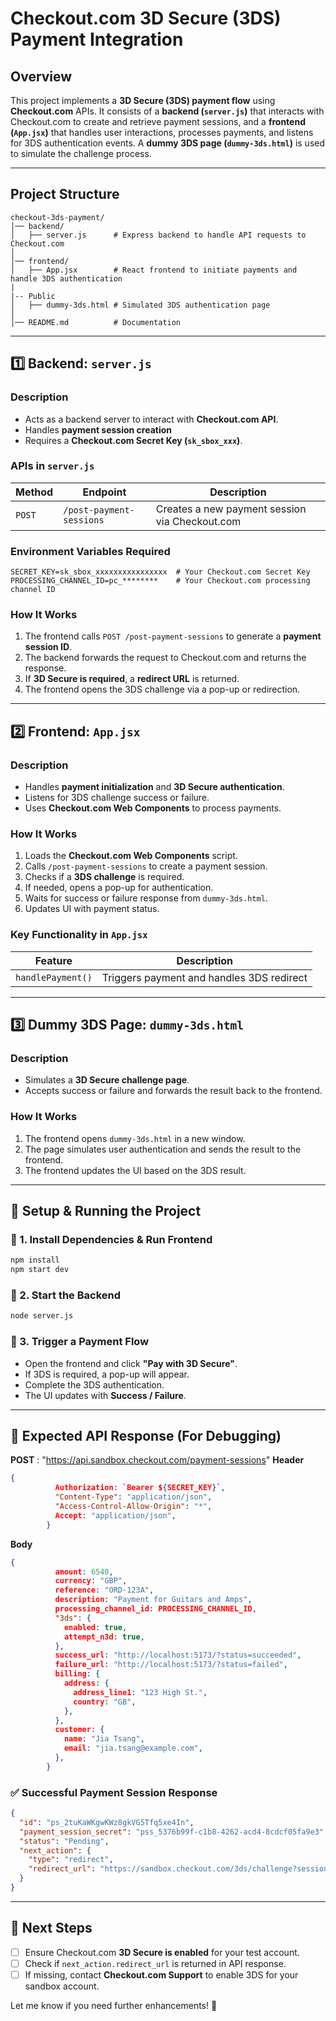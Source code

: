 # Checkout.com 3D Secure (3DS) Payment Integration

## Overview
This project implements a **3D Secure (3DS) payment flow** using **Checkout.com** APIs. It consists of a **backend (`server.js`)** that interacts with Checkout.com to create and retrieve payment sessions, and a **frontend (`App.jsx`)** that handles user interactions, processes payments, and listens for 3DS authentication events. A **dummy 3DS page (`dummy-3ds.html`)** is used to simulate the challenge process.

---

## Project Structure

```
checkout-3ds-payment/
│── backend/
│   ├── server.js      # Express backend to handle API requests to Checkout.com
│
│── frontend/
│   ├── App.jsx        # React frontend to initiate payments and handle 3DS authentication
|
|-- Public
│   ├── dummy-3ds.html # Simulated 3DS authentication page
│
│── README.md          # Documentation
```

---

## **1️⃣ Backend: `server.js`**
### **Description**
- Acts as a backend server to interact with **Checkout.com API**.
- Handles **payment session creation**
- Requires a **Checkout.com Secret Key (`sk_sbox_xxx`)**.

### **APIs in `server.js`**
| Method | Endpoint | Description |
|--------|---------|-------------|
| `POST` | `/post-payment-sessions` | Creates a new payment session via Checkout.com |

### **Environment Variables Required**
```env
SECRET_KEY=sk_sbox_xxxxxxxxxxxxxxxx  # Your Checkout.com Secret Key
PROCESSING_CHANNEL_ID=pc_********    # Your Checkout.com processing channel ID
```

### **How It Works**
1. The frontend calls `POST /post-payment-sessions` to generate a **payment session ID**.
2. The backend forwards the request to Checkout.com and returns the response.
3. If **3D Secure is required**, a **redirect URL** is returned.
4. The frontend opens the 3DS challenge via a pop-up or redirection.

---

## **2️⃣ Frontend: `App.jsx`**
### **Description**
- Handles **payment initialization** and **3D Secure authentication**.
- Listens for 3DS challenge success or failure.
- Uses **Checkout.com Web Components** to process payments.

### **How It Works**
1. Loads the **Checkout.com Web Components** script.
2. Calls `/post-payment-sessions` to create a payment session.
3. Checks if a **3DS challenge** is required.
4. If needed, opens a pop-up for authentication.
5. Waits for success or failure response from `dummy-3ds.html`.
6. Updates UI with payment status.

### **Key Functionality in `App.jsx`**
| Feature | Description |
|---------|-------------|
| `handlePayment()` | Triggers payment and handles 3DS redirect |

---

## **3️⃣ Dummy 3DS Page: `dummy-3ds.html`**
### **Description**
- Simulates a **3D Secure challenge page**.
- Accepts success or failure and forwards the result back to the frontend.

### **How It Works**
1. The frontend opens `dummy-3ds.html` in a new window.
2. The page simulates user authentication and sends the result to the frontend.
3. The frontend updates the UI based on the 3DS result.

---

## **🔧 Setup & Running the Project**

### **📌 1. Install Dependencies & Run Frontend**
```sh
npm install
npm start dev
```

### **📌 2. Start the Backend**
```sh
node server.js
```

### **📌 3. Trigger a Payment Flow**
- Open the frontend and click **"Pay with 3D Secure"**.
- If 3DS is required, a pop-up will appear.
- Complete the 3DS authentication.
- The UI updates with **Success / Failure**.

---

## **📌 Expected API Response (For Debugging)**

**POST** :  "https://api.sandbox.checkout.com/payment-sessions"
**Header** 
```json
{
          Authorization: `Bearer ${SECRET_KEY}`,
          "Content-Type": "application/json",
          "Access-Control-Allow-Origin": "*",
          Accept: "application/json",
        }
```

**Body** 
```json
{
          amount: 6540,
          currency: "GBP",
          reference: "ORD-123A",
          description: "Payment for Guitars and Amps",
          processing_channel_id: PROCESSING_CHANNEL_ID,
          "3ds": {
            enabled: true,
            attempt_n3d: true,
          },
          success_url: "http://localhost:5173/?status=succeeded",
          failure_url: "http://localhost:5173/?status=failed",
          billing: {
            address: {
              address_line1: "123 High St.",
              country: "GB",
            },
          },
          customer: {
            name: "Jia Tsang",
            email: "jia.tsang@example.com",
          },
        }
```
### **✅ Successful Payment Session Response**
```json
{
  "id": "ps_2tuKaWKgwKWz8gkVG5Tfq5xe4In",
  "payment_session_secret": "pss_5376b99f-c1b8-4262-acd4-8cdcf05fa9e3",
  "status": "Pending",
  "next_action": {
    "type": "redirect",
    "redirect_url": "https://sandbox.checkout.com/3ds/challenge?session_id=ps_2tuKaWKgwKWz8gkVG5Tfq5xe4In"
  }
}
```

---

## **🎯 Next Steps**
- [ ] Ensure Checkout.com **3D Secure is enabled** for your test account.
- [ ] Check if `next_action.redirect_url` is returned in API response.
- [ ] If missing, contact **Checkout.com Support** to enable 3DS for your sandbox account.

Let me know if you need further enhancements! 🚀

